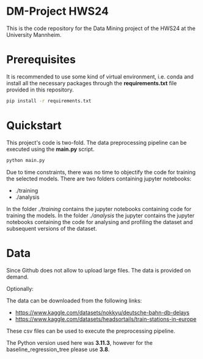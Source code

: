 # DM-Project HWS24

This is the code repository for the Data Mining project of the HWS24 at the University Mannheim.

# Prerequisites

It is recommended to use some kind of virtual environment, i.e. conda and install all the necessary packages through the **requirements.txt** file provided in this repository.

```bash
pip install -r requirements.txt
```

# Quickstart

This project's code is two-fold. The data preprocessing pipeline can be executed using the **main.py** script.

```bash
python main.py
```

Due to time constraints, there was no time to objectify the code for training the selected models.
There are two folders containing jupyter notebooks:
* ./training
* ./analysis

In the folder *./training* contains the jupyter notebooks containing code for training the models.
In the folder *./analysis* the jupyter contains the jupyter notebooks containing the code for analysing and profiling the dataset and subsequent versions of the dataset.

# Data
Since Github does not allow to upload large files. The data is provided on demand.

Optionally:

The data can be downloaded from the following links:
* https://www.kaggle.com/datasets/nokkyu/deutsche-bahn-db-delays
* https://www.kaggle.com/datasets/headsortails/train-stations-in-europe

These csv files can be used to execute the preprocessing pipeline.

The Python version used here was **3.11.3**, however for the baseline_regression_tree please use **3.8**.
